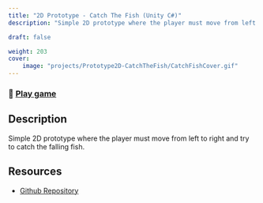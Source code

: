 ```yaml
---
title: "2D Prototype - Catch The Fish (Unity C#)"
description: "Simple 2D prototype where the player must move from left to right and try to catch the falling fish."

draft: false

weight: 203
cover:
    image: "projects/Prototype2D-CatchTheFish/CatchFishCover.gif"
--- 
```

### 🔗 [Play game](https://ferruizgimenez.github.io/CatchTheFish/)

## Description
Simple 2D prototype where the player must move from left to right and try to catch the falling fish.
## Resources

- [Github Repository](https://github.com/FerRuizGimenez/2D-Prototype---CatchTheFish)


